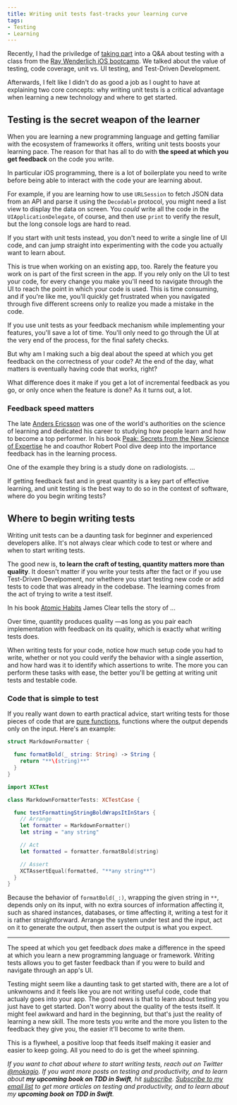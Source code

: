 ```yaml
---
title: Writing unit tests fast-tracks your learning curve
tags:
- Testing
- Learning
---
```


Recently, I had the priviledge of [taking part]() into a Q&A about testing with a class from the [Ray Wenderlich iOS bootcamp]().
We talked about the value of testing, code coverage, unit vs. UI testing, and Test-Driven Development.

Afterwards, I felt like I didn't do as good a job as I ought to have at explaining two core concepts: why writing unit tests is a critical advantage when learning a new technology and where to get started.

## Testing is the secret weapon of the learner

When you are learning a new programming language and getting familiar with the ecosystem of frameworks it offers, writing unit tests boosts your learning pace.
The reason for that has all to do with **the speed at which you get feedback** on the code you write.

In particular iOS programming, there is a lot of boilerplate you need to write before being able to interact with the code your are learning about.

For example, if you are learning how to use `URLSession` to fetch JSON data from an API and parse it using the `Decodable` protocol, you might need a list view to display the data on screen.
You _could_ write all the code in the `UIApplicationDelegate`, of course, and then use `print` to verify the result, but the long console logs are hard to read.
<!--
Using Playgrounds only gets you so far, too.
It's good for isolated components, but as the domain of your app grows, going back and forth between a Playground and your codebase becomes time consuming.
-->

If you start with unit tests instead, you don't need to write a single line of UI code, and can jump straight into experimenting with the code you actually want to learn about.

This is true when working on an existing app, too.
Rarely the feature you work on is part of the first screen in the app.
If you rely only on the UI to test your code, for every change you make you'll need to navigate through the UI to reach the point in which your code is used.
This is time consuming, and if you're like me, you'll quickly get frustrated when you navigated through five different screens only to realize you made a mistake in the code.

If you use unit tests as your feedback mechanism while implementing your features, you'll save a lot of time.
You'll only need to go through the UI at the very end of the process, for the final safety checks.

But why am I making such a big deal about the speed at which you get feedback on the correctness of your code?
At the end of the day, what matters is eventually having code that works, right?

What difference does it make if you get a lot of incremental feedback as you go, or only once when the feature is done?
As it turns out, a lot.

### Feedback speed matters

The late [Anders Ericsson]() was one of the world's authorities on the science of learning and dedicated his career to studying how people learn and how to become a top performer.
In his book [Peak: Secrets from the New Science of Expertise]() he and coauthor Robert Pool dive deep into the importance feedback has in the learning process.

One of the example they bring is a study done on radiologists.
...

If getting feedback fast and in great quantity is a key part of effective learning, and unit testing is the best way to do so in the context of software, where do you begin writing tests?

## Where to begin writing tests

Writing unit tests can be a daunting task for beginner and experienced developers alike.
It's not always clear which code to test or where and when to start writing tests.

The good new is, **to learn the craft of testing, quantity matters more than quality**.
It doesn't matter if you write your tests after the fact or if you use Test-Driven Develpoment, nor whethere you start testing new code or add tests to code that was already in the codebase.
The learning comes from the act of trying to write a test itself.

In his book [Atomic Habits]() James Clear tells the story of ...

Over time, quantity produces quality —as long as you pair each implementation with feedback on its quality, which is exactly what writing tests does.

When writing tests for your code, notice how much setup code you had to write, whether or not you could verify the behavior with a single assertion, and how hard was it to identify which assertions to write.
The more you can perform these tasks with ease, the better you'll be getting at writing unit tests and testable code.

### Code that is simple to test

If you really want down to earth practical advice, start writing tests for those pieces of code that are [pure functions](), functions where the output depends only on the input.
Here's an example:

```swift
struct MarkdownFormatter {

  func formatBold(_ string: String) -> String {
    return "**\(string)**"
  }
}
```

```swift
import XCTest

class MarkdownFormatterTests: XCTestCase {

  func testFormattingStringBoldWrapsItInStars {
    // Arrange
    let formatter = MarkdownFormatter()
    let string = "any string"

    // Act
    let formatted = formatter.formatBold(string)

    // Assert
    XCTAssertEqual(formatted, "**any string**")
  }
}
```

Because the behavior of `formatBold(_:)`, wrapping the given string in `**`, depends only on its input, with no extra sources of information affecting it, such as shared instances, databases, or time affecting it, writing a test for it is rather straightforward.
Arrange the system under test and the input, act on it to generate the output, then assert the output is what you expect.

---

The speed at which you get feedback _does_ make a difference in the speed at which you learn a new programming language or framework.
Writing tests allows you to get faster feedback than if you were to build and navigate through an app's UI.

Testing might seem like a daunting task to get started with, there are a lot of unkwnowns and it feels like you are not writing useful code, code that actualy goes into your app.
The good news is that to learn about testing you just have to get started.
Don't worry about the quality of the tests itself.
It might feel awkward and hard in the beginning, but that's just the reality of learning a new skill.
The more tests you write and the more you listen to the feedback they give you, the easier it'll become to write them.

This is a flywheel, a positive loop that feeds itself making it easier and easier to keep going.
All you need to do is get the wheel spinning.

_If you want to chat about where to start writing tests, reach out on Twitter [@mokagio](https://twitter.com/mokagio)._
_If you want more posts on testing and productivity, and to learn about **my upcoming book on TDD in Swift**, hit [subscribe](#subcribe)._
_[Subscribe to my email list](#subscribe) to get more articles on testing and productivity, and to learn about my **upcoming book on TDD in Swift**._
